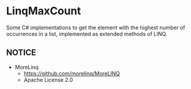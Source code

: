 # LinqMaxCount
Some C# implementations to get the element with the highest number of occurrences in a list, implemented as extended methods of LINQ.

## NOTICE
* MoreLinq 
  * https://github.com/morelinq/MoreLINQ
  * Apache License 2.0
